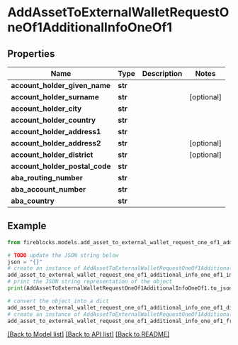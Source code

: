 # AddAssetToExternalWalletRequestOneOf1AdditionalInfoOneOf1


## Properties

Name | Type | Description | Notes
------------ | ------------- | ------------- | -------------
**account_holder_given_name** | **str** |  | 
**account_holder_surname** | **str** |  | [optional] 
**account_holder_city** | **str** |  | 
**account_holder_country** | **str** |  | 
**account_holder_address1** | **str** |  | 
**account_holder_address2** | **str** |  | [optional] 
**account_holder_district** | **str** |  | [optional] 
**account_holder_postal_code** | **str** |  | 
**aba_routing_number** | **str** |  | 
**aba_account_number** | **str** |  | 
**aba_country** | **str** |  | 

## Example

```python
from fireblocks.models.add_asset_to_external_wallet_request_one_of1_additional_info_one_of1 import AddAssetToExternalWalletRequestOneOf1AdditionalInfoOneOf1

# TODO update the JSON string below
json = "{}"
# create an instance of AddAssetToExternalWalletRequestOneOf1AdditionalInfoOneOf1 from a JSON string
add_asset_to_external_wallet_request_one_of1_additional_info_one_of1_instance = AddAssetToExternalWalletRequestOneOf1AdditionalInfoOneOf1.from_json(json)
# print the JSON string representation of the object
print(AddAssetToExternalWalletRequestOneOf1AdditionalInfoOneOf1.to_json())

# convert the object into a dict
add_asset_to_external_wallet_request_one_of1_additional_info_one_of1_dict = add_asset_to_external_wallet_request_one_of1_additional_info_one_of1_instance.to_dict()
# create an instance of AddAssetToExternalWalletRequestOneOf1AdditionalInfoOneOf1 from a dict
add_asset_to_external_wallet_request_one_of1_additional_info_one_of1_from_dict = AddAssetToExternalWalletRequestOneOf1AdditionalInfoOneOf1.from_dict(add_asset_to_external_wallet_request_one_of1_additional_info_one_of1_dict)
```
[[Back to Model list]](../README.md#documentation-for-models) [[Back to API list]](../README.md#documentation-for-api-endpoints) [[Back to README]](../README.md)


